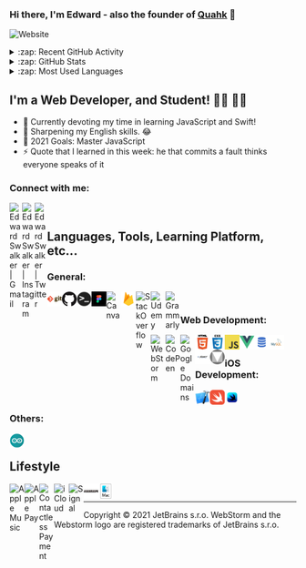 ### Hi there, I'm Edward - also the founder of [Quahk][website] 👋

![Website](https://img.shields.io/website?down_color=red&down_message=FAILED&label=Quahk%20Inc.&logo=globe&up_message=ONLINE&url=https%3A%2F%2Fwww.quahk.com)

<details>
  <summary>:zap: Recent GitHub Activity</summary>

<!--START_SECTION:activity-->
1. 🎉 Merged PR [#19](https://github.com/quahk/s5e/pull/19) in [quahk/s5e](https://github.com/quahk/s5e)
2. 💪 Opened PR [#19](https://github.com/quahk/s5e/pull/19) in [quahk/s5e](https://github.com/quahk/s5e)
3. 🎉 Merged PR [#7](https://github.com/54w1r4/worldskills-web-2021/pull/7) in [54w1r4/worldskills-web-2021](https://github.com/54w1r4/worldskills-web-2021)
4. 🎉 Merged PR [#6](https://github.com/54w1r4/worldskills-web-2021/pull/6) in [54w1r4/worldskills-web-2021](https://github.com/54w1r4/worldskills-web-2021)
<!--END_SECTION:activity-->

</details>

<details>
<summary>:zap: GitHub Stats</summary>
<br>

[![Edward's GitHub Stats](https://github-readme-stats-edwardswalker.vercel.app/api?username=54w1r4&show_icons=true&theme=react&hide_border=true&include_all_commits=true&count_private=true)](https://github.com/54w1r4/github-readme-stats)
</details>

<details>
<summary>:zap: Most Used Languages</summary>
<br>

[![Edward's Top Langs](https://github-readme-stats-edwardswalker.vercel.app/api/top-langs/?username=54w1r4&layout=compact)](https://github.com/54w1r4/github-readme-stats)
</details>

## I'm a Web Developer, and Student! 👨‍💻 👨‍🎓

- 🔭 Currently devoting my time in learning JavaScript and Swift!
- 📖 Sharpening my English skills. 😂
- 🥅 2021 Goals: Master JavaScript
- ⚡ Quote that I learned in this week: he that commits a fault thinks everyone speaks of it

### Connect with me:

[comment]: <> ([<img align="left" alt="quahk.com" width="22px" src="https://raw.githubusercontent.com/iconic/open-iconic/master/svg/globe.svg" />][website])

[comment]: <> ([<img align="left" alt="codeSTACKr | YouTube" width="22px" src="https://cdn.jsdelivr.net/npm/simple-icons@v3/icons/youtube.svg" />][youtube])

[<img align="left" alt="EdwardSwalker | Gmail" width="22px" src="https://cdn.jsdelivr.net/npm/simple-icons@v5/icons/gmail.svg" />][email]
[<img align="left" alt="EdwardSwalker | Instagram" width="22px" src="https://cdn.jsdelivr.net/npm/simple-icons@v5/icons/instagram.svg" />][instagram]
[<img align="left" alt="EdwardSwalker | Twitter" width="22px" src="https://cdn.jsdelivr.net/npm/simple-icons@v5/icons/twitter.svg" />][twitter]

[comment]: <> ([<img align="left" alt="Edward | LinkedIn" width="22px" src="https://cdn.jsdelivr.net/npm/simple-icons@v3/icons/linkedin.svg" />][linkedin])

<br />

## Languages, Tools, Learning Platform, etc...

### General:
[<img align="left" alt="Git" width="26px" src="https://raw.githubusercontent.com/github/explore/80688e429a7d4ef2fca1e82350fe8e3517d3494d/topics/git/git.png" />][git]
[<img align="left" alt="GitHub" width="26px" src="https://raw.githubusercontent.com/github/explore/78df643247d429f6cc873026c0622819ad797942/topics/github/github.png" />][github]
[<img align="left" alt="Terminal" width="26px" src="https://raw.githubusercontent.com/github/explore/80688e429a7d4ef2fca1e82350fe8e3517d3494d/topics/terminal/terminal.png" />][terminal]
[<img align="left" alt="Figma" width="26px" src="https://raw.githubusercontent.com/github/explore/main/topics/figma/figma.png" />][figma]
[<img align="left" alt="Canva" width="26px" src="https://cdn.jsdelivr.net/npm/simple-icons@v5/icons/canva.svg" />][canva]
[<img align="left" alt="Firebase" width="26px" src="https://raw.githubusercontent.com/github/explore/80688e429a7d4ef2fca1e82350fe8e3517d3494d/topics/firebase/firebase.png" />][firebase]
[<img align="left" alt="StackOverflow" width="26px" src="https://cdn.jsdelivr.net/npm/simple-icons@v5/icons/stackoverflow.svg" />][stackoverflow]
[<img align="left" alt="Udemy" width="26px" src="https://cdn.jsdelivr.net/npm/simple-icons@v5/icons/udemy.svg" />][udemy]
[<img align="left" alt="Grammarly" width="26px" src="https://cdn.jsdelivr.net/npm/simple-icons@v5/icons/grammarly.svg" />][grammarly]

<br />

### Web Development:
[<img align="left" alt="WebStorm" width="26px" src="https://cdn.jsdelivr.net/npm/simple-icons@v5/icons/webstorm.svg" />][webstormWebsite]
[<img align="left" alt="CodePen" width="26px" src="https://cdn.jsdelivr.net/npm/simple-icons@v5/icons/codepen.svg" />][codepen]
[<img align="left" alt="Google Domains" width="26px" src="https://cdn.jsdelivr.net/npm/simple-icons@v5/icons/googledomains.svg" />][googleDomains]
[<img align="left" alt="HTML5" width="26px" src="https://raw.githubusercontent.com/github/explore/80688e429a7d4ef2fca1e82350fe8e3517d3494d/topics/html/html.png" />][html]
[<img align="left" alt="CSS3" width="26px" src="https://raw.githubusercontent.com/github/explore/80688e429a7d4ef2fca1e82350fe8e3517d3494d/topics/css/css.png" />][css]
[<img align="left" alt="JavaScript" width="26px" src="https://raw.githubusercontent.com/github/explore/80688e429a7d4ef2fca1e82350fe8e3517d3494d/topics/javascript/javascript.png" />][js]
[<img align="left" alt="Vue" width="26px" src="https://raw.githubusercontent.com/github/explore/80688e429a7d4ef2fca1e82350fe8e3517d3494d/topics/vue/vue.png" />][vue]
[<img align="left" alt="SQL" width="26px" src="https://raw.githubusercontent.com/github/explore/80688e429a7d4ef2fca1e82350fe8e3517d3494d/topics/sql/sql.png" />][sql]
[<img align="left" alt="MySQL" width="26px" src="https://raw.githubusercontent.com/github/explore/80688e429a7d4ef2fca1e82350fe8e3517d3494d/topics/mysql/mysql.png" />][mysql]
[<img align="left" alt="JQuery" width="26px" src="https://raw.githubusercontent.com/github/explore/80688e429a7d4ef2fca1e82350fe8e3517d3494d/topics/jquery/jquery.png" />][jquery]
[<img align="left" alt="Material Design" width="26px" src="https://raw.githubusercontent.com/github/explore/80688e429a7d4ef2fca1e82350fe8e3517d3494d/topics/material-design/material-design.png" />][materialDesign]

<br />

### iOS Development:
[<img align="left" alt="xCode" width="26px" src="https://raw.githubusercontent.com/github/explore/80688e429a7d4ef2fca1e82350fe8e3517d3494d/topics/xcode/xcode.png" />][xcode]
[<img align="left" alt="Swift" width="26px" src="https://raw.githubusercontent.com/github/explore/80688e429a7d4ef2fca1e82350fe8e3517d3494d/topics/swift/swift.png" />][swift]
[<img align="left" alt="SwiftUI" width="26px" src="https://raw.githubusercontent.com/github/explore/main/topics/swiftui/swiftui.png" />][swiftui]

<br />

### Others:
[<img align="left" alt="Arduino" width="26px" src="https://raw.githubusercontent.com/github/explore/80688e429a7d4ef2fca1e82350fe8e3517d3494d/topics/arduino/arduino.png" />][arduino]

<br />

## Lifestyle
[<img align="left" alt="Apple Music" width="26px" src="https://cdn.jsdelivr.net/npm/simple-icons@v5/icons/applemusic.svg" />][appleMusic] 
[<img align="left" alt="Apple Pay" width="26px" src="https://cdn.jsdelivr.net/npm/simple-icons@v5/icons/applepay.svg" />][applePay] 
[<img align="left" alt="Contactless Payment" width="26px" src="https://cdn.jsdelivr.net/npm/simple-icons@v5/icons/contactlesspayment.svg" />][contactlessPayment] 
[<img align="left" alt="iCloud" width="26px" src="https://cdn.jsdelivr.net/npm/simple-icons@v5/icons/icloud.svg" />][icloud] 
[<img align="left" alt="Signal" width="26px" src="https://cdn.jsdelivr.net/npm/simple-icons@v5/icons/signal.svg" />][signal] 
[<img align="left" alt="Minecraft" width="26px" src="https://raw.githubusercontent.com/github/explore/80688e429a7d4ef2fca1e82350fe8e3517d3494d/topics/minecraft/minecraft.png" />][minecraft] 
[<img align="left" alt="macOS" width="26px" src="https://raw.githubusercontent.com/github/explore/80688e429a7d4ef2fca1e82350fe8e3517d3494d/topics/macos/macos.png" />][macOS] 

<br />

---

Copyright © 2021 JetBrains s.r.o. WebStorm and the Webstorm logo are registered trademarks of JetBrains s.r.o.

[website]: https://www.quahk.com
[email]: mailto:edward@quahk.com
[instagram]: https://instagram.com/edward_swalker
[twitter]: https://twitter.com/edward_swalker
[webstormWebsite]: https://www.jetbrains.com
[html]: https://en.wikipedia.org/wiki/HTML5
[figma]: https://www.figma.com
[git]: https://git-scm.com/
[github]: https://www.github.com
[terminal]: https://en.wikipedia.org/wiki/Terminal_(macOS)
[canva]: https://www.canva.com
[css]: https://www.w3.org/Style/CSS/Overview.en.html
[js]: https://developer.mozilla.org/en-US/docs/Web/JavaScript
[sql]: https://en.wikipedia.org/wiki/SQL
[mysql]: https://www.mysql.com/
[firebase]: https://firebase.google.com
[vue]: https://vuejs.org/
[xcode]: https://developer.apple.com/xcode/
[swift]: https://developer.apple.com/swift/
[swiftui]: https://developer.apple.com/xcode/swiftui/
[codepen]: https://www.codepen.io
[arduino]: https://www.arduino.cc/
[jquery]: https://jquery.com/
[stackoverflow]: https://stackoverflow.com/
[udemy]: https://www.udemy.com
[materialDesign]: https://material.io/
[appleMusic]: https://www.apple.com/apple-music/
[applePay]: https://www.apple.com/apple-pay/
[googleDomains]: https://domains.google
[icloud]: https://www.apple.com/icloud
[signal]: https://www.signal.org
[contactlessPayment]: https://en.wikipedia.org/wiki/Contactless_payment
[minecraft]: https://minecraft.net
[macOS]: https://www.apple.com/macos
[iOS]: https://www.apple.com/ios
[grammarly]: https://www.grammarly.com
